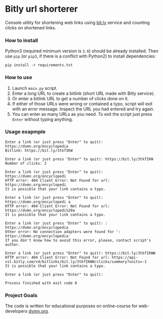 # Bitly url shorterer

Console utility for shortening web links using [bit.ly](https://[bit.ly) service and counting clicks on shortened links.

### How to install

Python3 (required minimum version is `3.6`) should be already installed. 
Then use `pip` (or `pip3`, if there is a conflict with Python2) to install dependencies:
```
pip install -r requirements.txt
```

### How to use

1. Launch `main.py` script.
2. Enter a long URL to create a bitlink (short URL made with Bitly service).
3. Or enter a bitlink URL to get a number of clicks done on it.
4. If either of those URLs were wrong or contained a typo, script will exit with an error message. Inspect the URL you had entered and try again.
5. You can enter as many URLs as you need. To exit the script just press `Enter` without typing anything.

### Usage exapmple

```
Enter a link (or just press "Enter" to quit): https://dvmn.org/encyclopedia
Bitlink: https://bit.ly/3tkfIKW

Enter a link (or just press "Enter" to quit): https://bit.ly/3tkfIKW
Number of clicks: 2

Enter a link (or just press "Enter" to quit): https://dvmn.org/encyclopedi
HTTP error: 404 Client Error: Not Found for url: https://dvmn.org/encyclopedi
It is possible that your link contains a typo.

Enter a link (or just press "Enter" to quit): https://dvmn.org/encyclopedi a
HTTP error: 404 Client Error: Not Found for url: https://dvmn.org/encyclopedi%20a
It is possible that your link contains a typo.

Enter a link (or just press "Enter" to quit): : https://dvmn.org/encyclopedia
Other error: No connection adapters were found for ': https://dvmn.org/encyclopedia'
If you don't know how to avoid this error, please, contact script's author.

Enter a link (or just press "Enter" to quit): https://bit.ly/3tkfIKWW
HTTP error: 404 Client Error: Not Found for url: https://api-ssl.bitly.com/v4/bitlinks/bit.ly/3tkfIKWW/clicks/summary?units=-1
It is possible that your link contains a typo.

Enter a link (or just press "Enter" to quit): 

Process finished with exit code 0
```

### Project Goals

The code is written for educational purposes on online-course for web-developers [dvmn.org](https://dvmn.org/).
